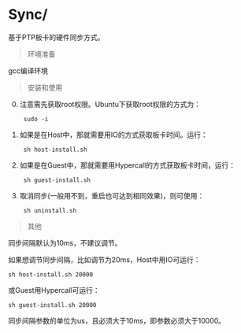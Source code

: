 # Sync/

基于PTP板卡的硬件同步方式。

> 环境准备

gcc编译环境

> 安装和使用

0. 注意需先获取root权限。Ubuntu下获取root权限的方式为：

        sudo -i

1. 如果是在Host中，那就需要用IO的方式获取板卡时间。运行：

        sh host-install.sh

1. 如果是在Guest中，那就需要用Hypercall的方式获取板卡时间，运行：

        sh guest-install.sh

2. 取消同步(一般用不到，重启也可达到相同效果)，则可使用：

        sh uninstall.sh

> 其他

同步间隔默认为10ms，不建议调节。

如果想调节同步间隔，比如调节为20ms，Host中用IO可运行：

    sh host-install.sh 20000

或Guest用Hypercall可运行：

    sh guest-install.sh 20000

同步间隔参数的单位为us，且必须大于10ms，即参数必须大于10000。
